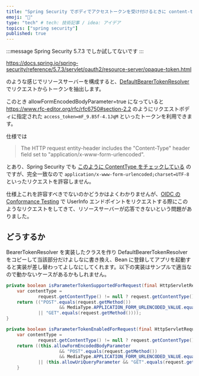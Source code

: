```yaml
---
title: "Spring Security でボディでアクセストークンを受け付けるときに content-type の charset を許容"
emoji: "💋"
type: "tech" # tech: 技術記事 / idea: アイデア
topics: ["spring security"]
published: true
---
```


:::message
Spring Security 5.7.3 でしか試してないです
:::

https://docs.spring.io/spring-security/reference/5.7.3/servlet/oauth2/resource-server/opaque-token.html

のような感じでリソースサーバーを構成すると、[DefaultBearerTokenResolver](https://github.com/spring-projects/spring-security/blob/5.7.x/oauth2/oauth2-resource-server/src/main/java/org/springframework/security/oauth2/server/resource/web/DefaultBearerTokenResolver.java#L130) でリクエストからトークンを抽出します。

このとき allowFormEncodedBodyParameter=true になっていると https://www.rfc-editor.org/rfc/rfc6750#section-2.2 のようにリクエストボディに指定された `access_token=mF_9.B5f-4.1JqM` といったトークンを利用できます。

仕様では

> The HTTP request entity-header includes the "Content-Type" header field set to "application/x-www-form-urlencoded".

とあり、Spring Security でも [このように ContentType をチェックしている](https://github.com/spring-projects/spring-security/blob/5.7.x/oauth2/oauth2-resource-server/src/main/java/org/springframework/security/oauth2/server/resource/web/DefaultBearerTokenResolver.java#L131) のですが、完全一致なので `application/x-www-form-urlencoded;charset=UTF-8` といったリクエストを許容しません。

仕様上これを許容すべきでないのかどうかはよくわかりませんが、[OIDC の Conformance Testing](https://openid.net/certification/testing/) で UserInfo エンドポイントをリクエストする際にこのようなリクエストをしてきて、リソースサーバーが応答できないという問題がありました。

## どうするか

BearerTokenResolver を実装したクラスを作り DefaultBearerTokenResolver をコピーして当該部分だけよしなに書き換え、Bean に登録してアプリを起動すると実装が差し替わってよしなにしてくれます。以下の実装はサンプルで適当なので動かないケースがあるかもしれません。

```java
private boolean isParameterTokenSupportedForRequest(final HttpServletRequest request) {
    var contentType =
            request.getContentType() != null ? request.getContentType().split(";")[0] : null;
    return (("POST".equals(request.getMethod())
                    && MediaType.APPLICATION_FORM_URLENCODED_VALUE.equals(contentType)
            || "GET".equals(request.getMethod())));
}

private boolean isParameterTokenEnabledForRequest(final HttpServletRequest request) {
    var contentType =
            request.getContentType() != null ? request.getContentType().split(";")[0] : null;
    return ((this.allowFormEncodedBodyParameter
                    && "POST".equals(request.getMethod())
                    && MediaType.APPLICATION_FORM_URLENCODED_VALUE.equals(contentType))
            || (this.allowUriQueryParameter && "GET".equals(request.getMethod())));
    }
```
